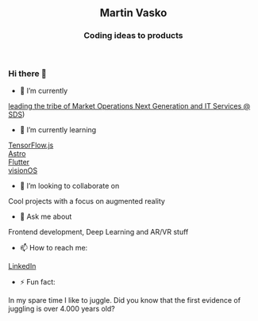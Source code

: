 <h2 align="center" >
    Martin Vasko
</h2>
<h3 align="center" >Coding ideas to products</h3>
<br />

### Hi there 👋


- 🔭 I’m currently

[leading the tribe of Market Operations Next Generation and IT Services @ SDS](https://www.sds.at/))

- 🌱 I’m currently learning

[TensorFlow.js](https://www.tensorflow.org/js/) <br />
[Astro](https://astro.build/) <br />
[Flutter](https://flutter.dev/) <br />
[visionOS](https://developer.apple.com/documentation/visionos)

- 👯 I’m looking to collaborate on

Cool projects with a focus on augmented reality

- 💬 Ask me about

Frontend development, Deep Learning and AR/VR stuff

- 📫 How to reach me:

[LinkedIn](https://www.linkedin.com/in/vaskomartin/)

- ⚡ Fun fact:

In my spare time I like to juggle. Did you know that the first evidence of juggling is over 4.000 years old?
